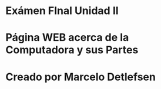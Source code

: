 # Exámen FInal Unidad II
# Página WEB acerca de la Computadora y sus Partes
# Creado por Marcelo Detlefsen